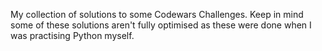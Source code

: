 My collection of solutions to some Codewars Challenges.
Keep in mind some of these solutions aren't fully optimised as these were done when I was practising Python myself.
